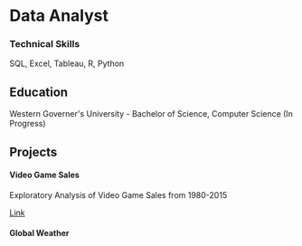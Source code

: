 # Data Analyst

### Technical Skills
SQL, Excel, Tableau, R, Python

## Education
Western Governer's University - Bachelor of Science, Computer Science (In Progress)

## Projects

#### Video Game Sales
Exploratory Analysis of Video Game Sales from 1980-2015

[Link](https://github.com/S-Groody/portfolio/tree/main/Video%20Game%20Sales)

#### Global Weather
